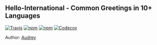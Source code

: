 ## Hello-International - Common Greetings in 10+ Languages 

[![Travis](https://img.shields.io/travis/rust-lang/rust.svg?style=flat-square)](https://travis-ci.org/vidaaudrey/hello-international)
[![npm](https://img.shields.io/npm/dm/localeval.svg?style=flat-square)](https://www.npmjs.com/package/hello-international)
[![npm](https://img.shields.io/npm/v/npm.svg?style=flat-square)](https://www.npmjs.com/package/hello-international)
[![Codecov](https://img.shields.io/codecov/c/github/codecov/example-python.svg?style=flat-square)](https://codecov.io/github/vidaaudrey/hello-international)


Author: [Audrey](http://audreyli.me) 
